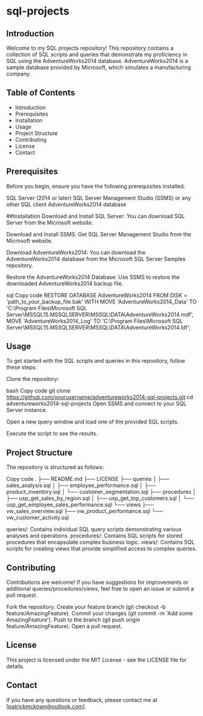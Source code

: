 # sql-projects


## Introduction
Welcome to my SQL projects repository! This repository contains a collection of SQL scripts and queries that demonstrate my proficiency in SQL using the AdventureWorks2014 database. AdventureWorks2014 is a sample database provided by Microsoft, which simulates a manufacturing company.

## Table of Contents
* Introduction
* Prerequisites
* Installation
* Usage
* Project Structure
* Contributing
* License
* Contact

## Prerequisites
Before you begin, ensure you have the following prerequisites installed:

SQL Server (2014 or later)
SQL Server Management Studio (SSMS) or any other SQL client
AdventureWorks2014 database

##Installation
Download and Install SQL Server: You can download SQL Server from the Microsoft website.

Download and Install SSMS: Get SQL Server Management Studio from the Microsoft website.

Download AdventureWorks2014: You can download the AdventureWorks2014 database from the Microsoft SQL Server Samples repository.

Restore the AdventureWorks2014 Database: Use SSMS to restore the downloaded AdventureWorks2014 backup file.

sql
Copy code
RESTORE DATABASE AdventureWorks2014
FROM DISK = 'path_to_your_backup_file.bak'
WITH MOVE 'AdventureWorks2014_Data' TO 'C:\Program Files\Microsoft SQL Server\MSSQL15.MSSQLSERVER\MSSQL\DATA\AdventureWorks2014.mdf',
     MOVE 'AdventureWorks2014_Log' TO 'C:\Program Files\Microsoft SQL Server\MSSQL15.MSSQLSERVER\MSSQL\DATA\AdventureWorks2014.ldf';


## Usage
To get started with the SQL scripts and queries in this repository, follow these steps:

Clone the repository:

bash
Copy code
git clone https://github.com/yourusername/adventureworks2014-sql-projects.git
cd adventureworks2014-sql-projects
Open SSMS and connect to your SQL Server instance.

Open a new query window and load one of the provided SQL scripts.

Execute the script to see the results.

## Project Structure
The repository is structured as follows:

Copy code
.
├── README.md
├── LICENSE
├── queries
│   ├── sales_analysis.sql
│   ├── employee_performance.sql
│   ├── product_inventory.sql
│   └── customer_segmentation.sql
├── procedures
│   ├── usp_get_sales_by_region.sql
│   ├── usp_get_top_customers.sql
│   └── usp_get_employee_sales_performance.sql
└── views
    ├── vw_sales_overview.sql
    ├── vw_product_performance.sql
    └── vw_customer_activity.sql
    
queries/: Contains individual SQL query scripts demonstrating various analyses and operations.
procedures/: Contains SQL scripts for stored procedures that encapsulate complex business logic.
views/: Contains SQL scripts for creating views that provide simplified access to complex queries.

## Contributing
Contributions are welcome! If you have suggestions for improvements or additional queries/procedures/views, feel free to open an issue or submit a pull request.

Fork the repository.
Create your feature branch (git checkout -b feature/AmazingFeature).
Commit your changes (git commit -m 'Add some AmazingFeature').
Push to the branch (git push origin feature/AmazingFeature).
Open a pull request.

## License
This project is licensed under the MIT License - see the LICENSE file for details.

## Contact
If you have any questions or feedback, please contact me at [patrickmckown@outlook.com].

